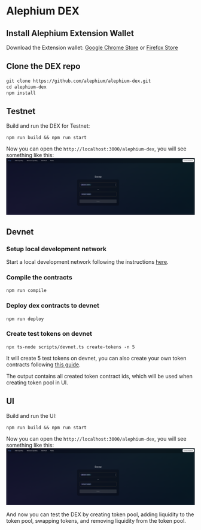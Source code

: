 # Alephium DEX

## Install Alephium Extension Wallet

Download the Extension wallet: [Google Chrome Store](https://chrome.google.com/webstore/detail/alephium-extension-wallet/gdokollfhmnbfckbobkdbakhilldkhcj) or [Firefox Store](https://addons.mozilla.org/en-US/firefox/addon/alephiumextensionwallet/)

## Clone the DEX repo

```
git clone https://github.com/alephium/alephium-dex.git
cd alephium-dex
npm install
```

## Testnet

Build and run the DEX for Testnet:

```
npm run build && npm run start
```

Now you can open the `http://localhost:3000/alephium-dex`, you will see something like this: ![](./images/dex-ui.png)

## Devnet

### Setup local development network

Start a local development network following the instructions [here](https://github.com/alephium/alephium-stack#devnet).

### Compile the contracts

```
npm run compile
```

### Deploy dex contracts to devnet

```
npm run deploy
```

### Create test tokens on devnet

```
npx ts-node scripts/devnet.ts create-tokens -n 5
```

It will create 5 test tokens on devnet, you can also create your own token contracts following [this guide](https://docs.alephium.org/dapps/getting-started).

The output contains all created token contract ids, which will be used when creating token pool in UI.

## UI

Build and run the UI:

```
npm run build && npm run start
```

Now you can open the `http://localhost:3000/alephium-dex`, you will see something like this: ![](./images/dex-ui.png)

And now you can test the DEX by creating token pool, adding liquidity to the token pool, swapping tokens, and removing liquidity from the token pool.
